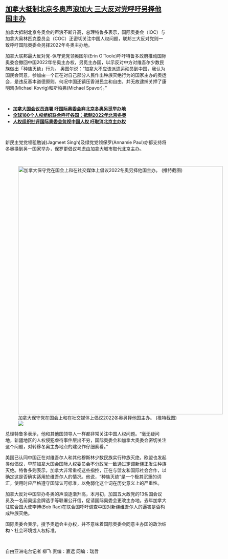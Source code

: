 <!--1613586702000-->
[加拿大抵制北京冬奥声浪加大  三大反对党呼吁另择他国主办](https://www.rfa.org/mandarin/yataibaodao/junshiwaijiao/lf-02172021074558.html)
------

<p>加拿大抵制北京冬奥会的声浪不断升高，总理特鲁多表示，国际奥委会（IOC）与加拿大奥林匹克委员会（COC）正密切关注中国人权问题，联邦三大反对党则一致呼吁国际奥委会另择2022年冬奥主办地。</p><p>加拿大联邦最大反对党-保守党党领奥图尔(Erin O'Toole)呼吁特鲁多政府推动国际奥委会撤回中国2022年冬奥主办权，另觅主办国，以示反对中方对维吾尔少数民族做出「种族灭绝」行为。 奥图尔说：“加拿大不应该派遣运动员到中国，我认为国民会同意，参加由一个正在对自己部分人民作出种族灭绝行为的国家主办的奥运会，是违反基本道德原则。何况中国还镇压香港民主和自由，并无故逮捕关押了康明凯(Michael Kovrig)和斯帕弗(Michael Spavor)。”</p><p><br/></p><ul><li><strong><a href="https://www.rfa.org/mandarin/yataibaodao/junshiwaijiao/lf-02082021091338.html">加拿大国会议员连署 吁国际奥委会弃北京冬奥另觅举办地</a></strong></li><li><a href="https://www.rfa.org/mandarin/Xinwen/1-02032021075933.html"><strong>全球180个人权组织联合呼吁各国：抵制2022年北京冬奥</strong></a><strong><a href="https://www.rfa.org/mandarin/yataibaodao/junshiwaijiao/lf-02082021091338.html"></a></strong></li><li><strong><a href="https://www.rfa.org/mandarin/Xinwen/1-02032021075933.html">人权组织批评国际奥委会忽视中国人权 吁取消北京主办权</a></strong></li></ul><p><br/></p><p>新民主党党领驵勉诚(Jagmeet Singh)及绿党党领保罗(Annamie Paul)亦都支持将冬奥换到另一国家举办，保罗更倡议考虑由加拿大城市取代北京主办。</p><p><br/></p><p><figure class="image-richtext image-inline captioned" style="width:640px;"><img alt="加拿大保守党在国会上和在社交媒体上倡议2022冬奥另择他国主办。   (推特截图)" height="775" src="https://www.rfa.org/mandarin/yataibaodao/junshiwaijiao/lf-02172021074558.html/olympic.jpg/@@images/83e14bc3-fdc4-48e5-9039-a37abe158967.jpeg" title="Olympic.jpg" width="640"/><figcaption class="image-caption">加拿大保守党在国会上和在社交媒体上倡议2022冬奥另择他国主办。   (推特截图)</figcaption><small></small><div id="zoomattribute"><a data-caption="加拿大保守党在国会上和在社交媒体上倡议2022冬奥另择他国主办。   (推特截图)" data-fancybox="" href="https://www.rfa.org/mandarin/yataibaodao/junshiwaijiao/lf-02172021074558.html/olympic.jpg" id="single_image" title="加拿大保守党在国会上和在社交媒体上倡议2022冬奥另择他国主办。   (推特截图)"><img src="/++plone++rfa-resources/img/icon-zoom.png"/></a></div></figure></p><p>总理特鲁多表示，他和其他国领导人一样都非常关注中国人权问题。“毫无疑问地，新疆地区的人权侵犯虐待事件层出不穷，国际奥委会和加拿大奥委会密切关注这个问题，对转移冬奥主办地点的建议作仔细察看。”</p><p>美国已认同中国正在对维吾尔人和其他穆斯林少数民族实行种族灭绝，欧盟也发起类似倡议，早前加拿大国会国际人权委员会不分政党一致通过定调新疆正发生种族灭绝。特鲁多则表示，加拿大非常重视这些指控，正在与盟友和国际社会合作，以确定这是否确实适用於维吾尔人的情况。他说，“种族灭绝”是一个极其沉重的词汇，使用时应严格遵守国际认可标准，以免弱化这个词在历史意义上的严重性。</p><p>加拿大反对中国举办冬奥的声浪逐渐升高，本月初，加国五大政党的13名国会议员及一名前奥运金牌选手等联署公开信，促请国际奥委会更改主办地。去年加拿大驻联合国大使李博(Bob Rae)在联合国呼吁调查中国对新疆维吾尔人的逼害是否构成种族灭绝。</p><p>国际奥委会表示，授予奥运会主办权，并不意味着国际奥委会同意主办国的政治结构丶社会环境或人权标准。</p><p><br/></p><p>自由亚洲电台记者 柳飞 责编：嘉远 网编：瑞哲</p>

